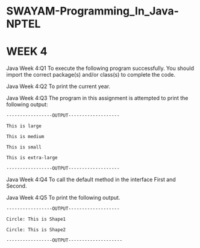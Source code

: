 # SWAYAM-Programming_In_Java-NPTEL


# WEEK 4
Java Week 4:Q1 To execute the following program successfully. You should import the correct package(s) and/or class(s) to complete the code.

Java Week 4:Q2 To print the current year.

Java Week 4:Q3 The program in this assignment is attempted to print the following output:

    -----------------OUTPUT-------------------

    This is large

    This is medium

    This is small

    This is extra-large

    -----------------OUTPUT-------------------

Java Week 4:Q4 To call the default method in the interface First and Second.

Java Week 4:Q5 To print the following output.

    -----------------OUTPUT-------------------

    Circle: This is Shape1

    Circle: This is Shape2

    -----------------OUTPUT--------------------
